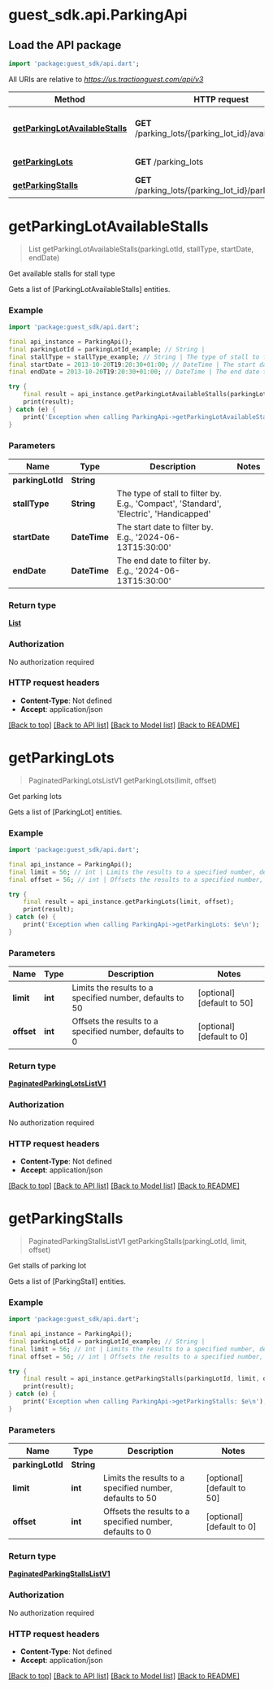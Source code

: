 # guest_sdk.api.ParkingApi

## Load the API package
```dart
import 'package:guest_sdk/api.dart';
```

All URIs are relative to *https://us.tractionguest.com/api/v3*

Method | HTTP request | Description
------------- | ------------- | -------------
[**getParkingLotAvailableStalls**](ParkingApi.md#getparkinglotavailablestalls) | **GET** /parking_lots/{parking_lot_id}/available_stalls | Get available stalls for stall type
[**getParkingLots**](ParkingApi.md#getparkinglots) | **GET** /parking_lots | Get parking lots
[**getParkingStalls**](ParkingApi.md#getparkingstalls) | **GET** /parking_lots/{parking_lot_id}/parking_stalls | Get stalls of parking lot


# **getParkingLotAvailableStalls**
> List<ParkingLotAvailableStallsV1> getParkingLotAvailableStalls(parkingLotId, stallType, startDate, endDate)

Get available stalls for stall type

Gets a list of [ParkingLotAvailableStalls] entities.

### Example
```dart
import 'package:guest_sdk/api.dart';

final api_instance = ParkingApi();
final parkingLotId = parkingLotId_example; // String | 
final stallType = stallType_example; // String | The type of stall to filter by. E.g., 'Compact', 'Standard', 'Electric', 'Handicapped'
final startDate = 2013-10-20T19:20:30+01:00; // DateTime | The start date to filter by. E.g., '2024-06-13T15:30:00'
final endDate = 2013-10-20T19:20:30+01:00; // DateTime | The end date to filter by. E.g., '2024-06-13T15:30:00'

try {
    final result = api_instance.getParkingLotAvailableStalls(parkingLotId, stallType, startDate, endDate);
    print(result);
} catch (e) {
    print('Exception when calling ParkingApi->getParkingLotAvailableStalls: $e\n');
}
```

### Parameters

Name | Type | Description  | Notes
------------- | ------------- | ------------- | -------------
 **parkingLotId** | **String**|  | 
 **stallType** | **String**| The type of stall to filter by. E.g., 'Compact', 'Standard', 'Electric', 'Handicapped' | 
 **startDate** | **DateTime**| The start date to filter by. E.g., '2024-06-13T15:30:00' | 
 **endDate** | **DateTime**| The end date to filter by. E.g., '2024-06-13T15:30:00' | 

### Return type

[**List<ParkingLotAvailableStallsV1>**](ParkingLotAvailableStallsV1.md)

### Authorization

No authorization required

### HTTP request headers

 - **Content-Type**: Not defined
 - **Accept**: application/json

[[Back to top]](#) [[Back to API list]](../README.md#documentation-for-api-endpoints) [[Back to Model list]](../README.md#documentation-for-models) [[Back to README]](../README.md)

# **getParkingLots**
> PaginatedParkingLotsListV1 getParkingLots(limit, offset)

Get parking lots

Gets a list of [ParkingLot] entities.

### Example
```dart
import 'package:guest_sdk/api.dart';

final api_instance = ParkingApi();
final limit = 56; // int | Limits the results to a specified number, defaults to 50
final offset = 56; // int | Offsets the results to a specified number, defaults to 0

try {
    final result = api_instance.getParkingLots(limit, offset);
    print(result);
} catch (e) {
    print('Exception when calling ParkingApi->getParkingLots: $e\n');
}
```

### Parameters

Name | Type | Description  | Notes
------------- | ------------- | ------------- | -------------
 **limit** | **int**| Limits the results to a specified number, defaults to 50 | [optional] [default to 50]
 **offset** | **int**| Offsets the results to a specified number, defaults to 0 | [optional] [default to 0]

### Return type

[**PaginatedParkingLotsListV1**](PaginatedParkingLotsListV1.md)

### Authorization

No authorization required

### HTTP request headers

 - **Content-Type**: Not defined
 - **Accept**: application/json

[[Back to top]](#) [[Back to API list]](../README.md#documentation-for-api-endpoints) [[Back to Model list]](../README.md#documentation-for-models) [[Back to README]](../README.md)

# **getParkingStalls**
> PaginatedParkingStallsListV1 getParkingStalls(parkingLotId, limit, offset)

Get stalls of parking lot

Gets a list of [ParkingStall] entities.

### Example
```dart
import 'package:guest_sdk/api.dart';

final api_instance = ParkingApi();
final parkingLotId = parkingLotId_example; // String | 
final limit = 56; // int | Limits the results to a specified number, defaults to 50
final offset = 56; // int | Offsets the results to a specified number, defaults to 0

try {
    final result = api_instance.getParkingStalls(parkingLotId, limit, offset);
    print(result);
} catch (e) {
    print('Exception when calling ParkingApi->getParkingStalls: $e\n');
}
```

### Parameters

Name | Type | Description  | Notes
------------- | ------------- | ------------- | -------------
 **parkingLotId** | **String**|  | 
 **limit** | **int**| Limits the results to a specified number, defaults to 50 | [optional] [default to 50]
 **offset** | **int**| Offsets the results to a specified number, defaults to 0 | [optional] [default to 0]

### Return type

[**PaginatedParkingStallsListV1**](PaginatedParkingStallsListV1.md)

### Authorization

No authorization required

### HTTP request headers

 - **Content-Type**: Not defined
 - **Accept**: application/json

[[Back to top]](#) [[Back to API list]](../README.md#documentation-for-api-endpoints) [[Back to Model list]](../README.md#documentation-for-models) [[Back to README]](../README.md)

